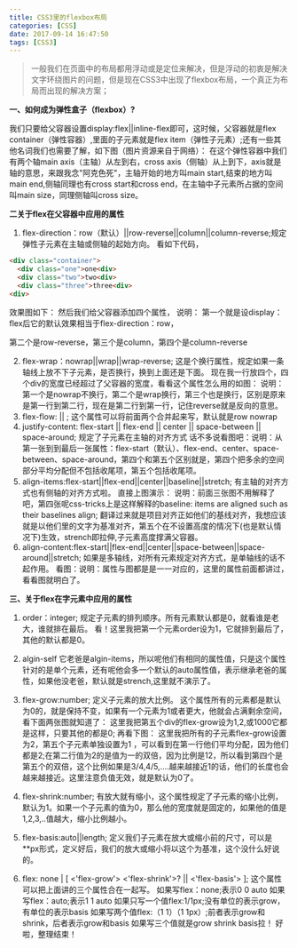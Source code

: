 ```yaml
---
title: CSS3里的flexbox布局
categories: [CSS]
date: 2017-09-14 16:47:50
tags: [CSS3]
---
```


> 一般我们在页面中的布局都用浮动或是定位来解决，但是浮动的初衷是解决文字环绕图片的问题，但是现在CSS3中出现了flexbox布局，一个真正为布局而出现的解决方案；

 **一、如何成为弹性盒子（flexbox）?** 

 我们只要给父容器设置display:flex||inline-flex即可，这时候，父容器就是flex container（弹性容器）,里面的子元素就是flex item（弹性子元素）;还有一些其他名词我们也需要了解，如下图（图片资源来自于网络）：  在这个弹性容器中我们有两个轴main axis（主轴）从左到右，cross axis（侧轴）从上到下，axis就是轴的意思，来跟我念"阿克色死"，主轴开始的地方叫main start,结束的地方叫main end,侧轴同理也有cross start和cross end，在主轴中子元素所占据的空间叫main size，同理侧轴叫cross size。 

**二关于flex在父容器中应用的属性** 

 1. flex-direction：row（默认）||row-reverse||column||column-reverse;规定弹性子元素在主轴或侧轴的起始方向。 看如下代码，
```html
<div class="container"> 
  <div class="one">one<div>
  <div class="two">two<div> 
  <div class="three">three<div> 
<div>
``` 

效果图如下：
 然后我们给父容器添加四个属性，
 说明：
 第一个就是设display：flex后它的默认效果相当于flex-direction：row，

 第二个是row-reverse，第三个是column，第四个是column-reverse 

2. flex-wrap：nowrap||wrap||wrap-reverse;
这是个换行属性，规定如果一条轴线上放不下子元素，是否换行，换到上面还是下面。 现在我一行放四个，四个div的宽度已经超过了父容器的宽度，看看这个属性怎么用的如图：
  说明：第一个是nowrap不换行，第二个是wrap换行，第三个也是换行，区别是原来是第一行到第二行，现在是第二行到第一行，记住reverse就是反向的意思。 
3. flex-flow: || ;
这个属性可以将前面两个合并起来写，默认就是row nowrap 
4. justify-content: flex-start || flex-end || center || space-between || space-around;
规定了子元素在主轴的对齐方式 话不多说看图吧：说明：从第一张到到最后一张属性：flex-start（默认）、flex-end、center、space-between、space-around，第四个和第五个区别就是，第四个把多余的空间部分平均分配但不包括收尾项，第五个包括收尾项。 
5. align-items:flex-start||flex-end||center||baseline||stretch;
有主轴的对齐方式也有侧轴的对齐方式啦。 直接上图演示： 说明：前面三张图不用解释了吧，第四张呢css-tricks上是这样解释的baseline: items are aligned such as their baselines align;
翻译过来就是项目对齐正如他们的基线对齐，我想应该就是以他们里的文字为基准对齐，第五个在不设置高度的情况下(也是默认情况下)生效，strench即拉伸,子元素高度撑满父容器。 
6. align-content:flex-start||flex-end||center||space-between||space-around||stretch;
如果是多轴线，对所有元素规定对齐方式，是单轴线的话不起作用。 看图：说明：属性与图都是是一一对应的，这里的属性前面都讲过，看看图就明白了。

**三、关于flex在字元素中应用的属性** 

1. order：integer;
  规定子元素的排列顺序。所有元素默认都是0，就看谁是老大，谁就排在最后。 看！这里我把第一个元素order设为1，它就排到最后了，其他的默认都是0。 
  
2. algin-self
它老爸是algin-items，所以呢他们有相同的属性值，只是这个属性针对的是单个元素，还有呢他会多一个默认的auto属性值，表示继承老爸的属性，如果他没老爸，默认就是strench,这里就不演示了。 

3. flex-grow:number;
  定义子元素的放大比例。 这个属性所有的元素都是默认为0的，就是保持不变，如果有一个元素为1或者更大，他就会占满剩余空间，看下面两张图就知道了： 这里我把第五个div的flex-grow设为1,2,或1000它都是这样，只要其他的都是0; 再看下图： 这里我把所有的子元素flex-grow设置为2，第五个子元素单独设置为1 ，可以看到在第一行他们平均分配，因为他们都是2;在第二行值为2的是值为一的双倍，因为比例是12，所以看到第四个是第五个的双倍，这个比例如果是3/4,4/5,....越来越接近1的话，他们的长度也会越来越接近。这里注意负值无效，就是默认为0了。 
  
4. flex-shrink:number;
  有放大就有缩小，这个属性规定了子元素的缩小比例，默认为1。如果一个子元素的值为0，那么他的宽度就是固定的，如果他的值是1,2,3,..值越大，缩小比例越小。 

5. flex-basis:auto||length;
定义我们子元素在放大或缩小前的尺寸，可以是**px形式，定义好后，我们的放大或缩小将以这个为基准，这个没什么好说的。 

6. flex: none | [ <'flex-grow'> <'flex-shrink'>? || <'flex-basis'> ];
这个属性可以把上面讲的三个属性合在一起写。 如果写flex：none;表示0 0 auto  如果写flex：auto;表示1 1 auto  如果只写一个值flex:1/1px;没有单位的表示grow，有单位的表示basis  如果写两个值flex:（1 1）（1 1px）;前者表示grow和shrink，后者表示grow和basis  如果写三个值就是grow shrink basis拉！ 好啦，整理结束！